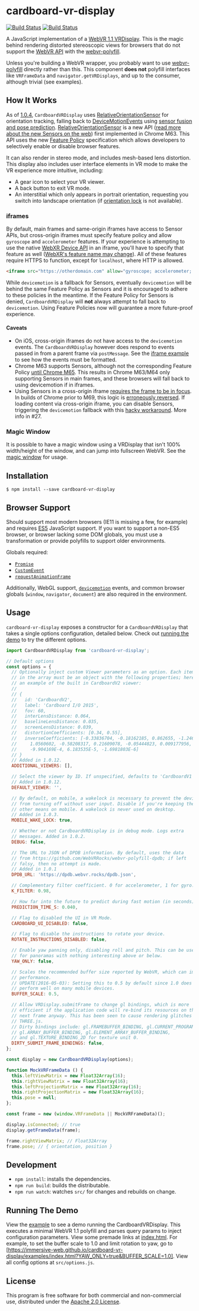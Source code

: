 # cardboard-vr-display

[![Build Status](http://img.shields.io/travis/immersive-web/cardboard-vr-display.svg?style=flat-square)](https://travis-ci.org/immersive-web/cardboard-vr-display)
[![Build Status](http://img.shields.io/npm/v/cardboard-vr-display.svg?style=flat-square)](https://www.npmjs.org/package/cardboard-vr-display)

A JavaScript implementation of a [WebVR 1.1 VRDisplay][VRDisplay]. This is the magic
behind rendering distorted stereoscopic views for browsers that do not support the [WebVR API]
with the [webvr-polyfill].

Unless you're building a WebVR wrapper, you probably want to use [webvr-polyfill] directly
rather than this. This component **does not** polyfill interfaces like `VRFrameData` and
`navigator.getVRDisplays`, and up to the consumer, although trivial (see examples).

## How It Works

As of [1.0.4](https://github.com/immersive-web/cardboard-vr-display/tree/v1.0.4), `CardboardVRDisplay` uses [RelativeOrientationSensor] for orientation tracking,
falling back to [DeviceMotionEvents] using [sensor fusion and pose prediction][fusion].
[RelativeOrientationSensor] is a new API ([read more about the new Sensors on the web][sensors])
first implemented in Chrome M63. This API uses the new [Feature Policy] specification which allows
developers to selectively enable or disable browser features.

It can also render in stereo mode, and includes mesh-based
lens distortion. This display also includes user interface elements in VR mode
to make the VR experience more intuitive, including:

* A gear icon to select your VR viewer.
* A back button to exit VR mode.
* An interstitial which only appears in portrait orientation, requesting you switch
  into landscape orientation (if [orientation lock][ol] is not available).

### iframes

By default, main frames and same-origin iframes have access to Sensor APIs,
but cross-origin iframes must specify feature policy and allow `gyroscope` and
`accelerometer` features. If your experience is attempting to use the native
[WebXR Device API] in an iframe, you'll have to specify that feature as well ([WebXR's
feature name may change](https://github.com/immersive-web/webxr/issues/308)). All of these features require HTTPS to function, except for `localhost`, where HTTP is allowed.

```html
<iframe src="https://otherdomain.com" allow="gyroscope; accelerometer; xr"></iframe>
```

While `devicemotion` is a fallback for Sensors, eventually `devicemotion` will be behind the same
Feature Policy as Sensors and it is encouraged to adhere to these policies in the meantime.
If the Feature Policy for Sensors is denied, `CardboardVRDisplay` will **not** always attempt
to fall back to `devicemotion`. Using Feature Policies now will guarantee a more future-proof experience.

#### Caveats

* On iOS, cross-origin iframes do not have access to the `devicemotion` events.
  The `CardboardVRDisplay` however does respond to events passed in from a parent
  frame via `postMessage`. See the [iframe example][iframe-example] to see how
  the events must be formatted.
* Chrome M63 supports Sensors, although not the corresponding Feature Policy [until Chrome M65][sensors-main-frame].
  This results in Chrome M63/M64 only supporting Sensors in main frames, and these browsers
  will fall back to using devicemotion if in iframes.
* Using Sensors in a cross-origin iframe [requires the frame to be in focus](https://www.w3.org/TR/generic-sensor/#focused-area). In builds of Chrome prior to M69, this logic is [erroneously reversed](https://bugs.chromium.org/p/chromium/issues/detail?id=849501). If loading content via cross-origin iframe, you can disable Sensors, triggering the `devicemotion` fallback with this [hacky workaround](https://github.com/immersive-web/cardboard-vr-display/blob/c196e15a8c7ccf594fe6a5044fbdcb51cc2eff91/examples/index.html#L117-L124). More info in #27.

### Magic Window

It is possible to have a magic window using a VRDisplay that isn't 100% width/height of the window, and can jump into fullscreen WebVR. See the [magic window][magicwindow-example] for usage.

## Installation

```
$ npm install --save cardboard-vr-display
```

## Browser Support

Should support most modern browsers (IE11 is missing a few, for example) and requires [ES5](https://kangax.github.io/compat-table/es5/) JavaScript support. If you want to support a non-ES5 browser, or browser lacking some DOM globals, you must use a transformation or provide polyfills to support older environments.

Globals required:

* [`Promise`](https://caniuse.com/#feat=promises)
* [`CustomEvent`](https://caniuse.com/#feat=customevent)
* [`requestAnimationFrame`](https://caniuse.com/#feat=requestanimationframe)

Additionally, WebGL support, [`devicemotion`](https://caniuse.com/#feat=deviceorientation) events, and common browser globals (`window`, `navigator`, `document`) are also required in the environment.

## Usage

`cardboard-vr-display` exposes a constructor for a `CardboardVRDisplay` that takes
a single options configuration, detailed below. Check out [running the demo](#running-the-demo)
to try the different options.

```js
import CardboardVRDisplay from 'cardboard-vr-display';

// Default options
const options = {
  // Optionally inject custom Viewer parameters as an option. Each item
  // in the array must be an object with the following properties; here is
  // an example of the built in CardboardV2 viewer:
  //
  // {
  //   id: 'CardboardV2',
  //   label: 'Cardboard I/O 2015',
  //   fov: 60,
  //   interLensDistance: 0.064,
  //   baselineLensDistance: 0.035,
  //   screenLensDistance: 0.039,
  //   distortionCoefficients: [0.34, 0.55],
  //   inverseCoefficients: [-0.33836704, -0.18162185, 0.862655, -1.2462051,
  //     1.0560602, -0.58208317, 0.21609078, -0.05444823, 0.009177956,
  //     -9.904169E-4, 6.183535E-5, -1.6981803E-6]
  // }
  // Added in 1.0.12.
  ADDITIONAL_VIEWERS: [],

  // Select the viewer by ID. If unspecified, defaults to 'CardboardV1'.
  // Added in 1.0.12.
  DEFAULT_VIEWER: '',

  // By default, on mobile, a wakelock is necessary to prevent the device's screen
  // from turning off without user input. Disable if you're keeping the screen awake through
  // other means on mobile. A wakelock is never used on desktop.
  // Added in 1.0.3.
  MOBILE_WAKE_LOCK: true,

  // Whether or not CardboardVRDisplay is in debug mode. Logs extra
  // messages. Added in 1.0.2.
  DEBUG: false,

  // The URL to JSON of DPDB information. By default, uses the data
  // from https://github.com/WebVRRocks/webvr-polyfill-dpdb; if left
  // falsy, then no attempt is made.
  // Added in 1.0.1
  DPDB_URL: 'https://dpdb.webvr.rocks/dpdb.json',

  // Complementary filter coefficient. 0 for accelerometer, 1 for gyro.
  K_FILTER: 0.98,

  // How far into the future to predict during fast motion (in seconds).
  PREDICTION_TIME_S: 0.040,

  // Flag to disabled the UI in VR Mode.
  CARDBOARD_UI_DISABLED: false,

  // Flag to disable the instructions to rotate your device.
  ROTATE_INSTRUCTIONS_DISABLED: false,

  // Enable yaw panning only, disabling roll and pitch. This can be useful
  // for panoramas with nothing interesting above or below.
  YAW_ONLY: false,

  // Scales the recommended buffer size reported by WebVR, which can improve
  // performance.
  // UPDATE(2016-05-03): Setting this to 0.5 by default since 1.0 does not
  // perform well on many mobile devices.
  BUFFER_SCALE: 0.5,

  // Allow VRDisplay.submitFrame to change gl bindings, which is more
  // efficient if the application code will re-bind its resources on the
  // next frame anyway. This has been seen to cause rendering glitches with
  // THREE.js.
  // Dirty bindings include: gl.FRAMEBUFFER_BINDING, gl.CURRENT_PROGRAM,
  // gl.ARRAY_BUFFER_BINDING, gl.ELEMENT_ARRAY_BUFFER_BINDING,
  // and gl.TEXTURE_BINDING_2D for texture unit 0.
  DIRTY_SUBMIT_FRAME_BINDINGS: false,
};

const display = new CardboardVRDisplay(options);

function MockVRFrameData () {
  this.leftViewMatrix = new Float32Array(16);
  this.rightViewMatrix = new Float32Array(16);
  this.leftProjectionMatrix = new Float32Array(16);
  this.rightProjectionMatrix = new Float32Array(16);
  this.pose = null;
};

const frame = new (window.VRFrameData || MockVRFrameData)();

display.isConnected; // true
display.getFrameData(frame);

frame.rightViewMatrix; // Float32Array
frame.pose; // { orientation, position }
```

## Development

* `npm install`: installs the dependencies.
* `npm run build`: builds the distributable.
* `npm run watch`: watches `src/` for changes and rebuilds on change.

## Running The Demo

View the [example] to see a demo running the CardboardVRDisplay. This executes
a minimal WebVR 1.1 polyfill and parses query params to inject configuration parameters.
View some premade links at [index.html]. For example, to set the buffer scale to 1.0
and limit rotation to yaw, go to [https://immersive-web.github.io/cardboard-vr-display/examples/index.html?YAW_ONLY=true&BUFFER_SCALE=1.0].
View all config options at `src/options.js`.

## License

This program is free software for both commercial and non-commercial use,
distributed under the [Apache 2.0 License](LICENSE).

[VRDisplay]: https://immersive-web.github.io/webvr/spec/1.1/#interface-vrdisplay
[WebVR API]: https://immersive-web.github.io/webvr/spec/1.1/
[WebXR Device API]: https://immersive-web.github.io/webxr/spec/latest/
[webvr-polyfill]: https://github.com/immersive-web/webvr-polyfill
[example]: https://immersive-web.github.io/cardboard-vr-display/examples
[iframe-example]: examples/iframe.html
[magicwindow-example]: examples/magicwindow.html
[index.html]: https://immersive-web.github.io/cardboard-vr-display
[fusion]: http://smus.com/sensor-fusion-prediction-webvr/
[ol]: https://www.w3.org/TR/screen-orientation/
[sensors]: https://developers.google.com/web/updates/2017/09/sensors-for-the-web
[DeviceMotionEvents]: https://developer.mozilla.org/en-US/docs/Web/API/DeviceMotionEvent
[RelativeOrientationSensor]: https://www.w3.org/TR/orientation-sensor/#relativeorientationsensor-model
[Feature Policy]: https://wicg.github.io/feature-policy/
[sensors-main-frame]: https://developers.google.com/web/updates/2017/09/sensors-for-the-web#feature_policy_integration
